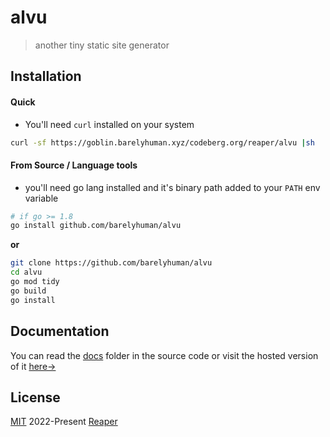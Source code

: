 # alvu

> another tiny static site generator

## Installation

#### Quick

- You'll need `curl` installed on your system

```sh
curl -sf https://goblin.barelyhuman.xyz/codeberg.org/reaper/alvu |sh
```

#### From Source / Language tools

- you'll need go lang installed and it's binary path added to your `PATH` env
  variable

```sh
# if go >= 1.8
go install github.com/barelyhuman/alvu
```

**or**

```sh
git clone https://github.com/barelyhuman/alvu
cd alvu 
go mod tidy 
go build 
go install
```

## Documentation 
You can read the [docs](docs/pages/index) folder in the source code or visit the hosted version of it [here&rarr;](https://reaper.codeberg.page/alvu/)

## License 
[MIT](license) 2022-Present [Reaper](https://github.com/barelyhuman)